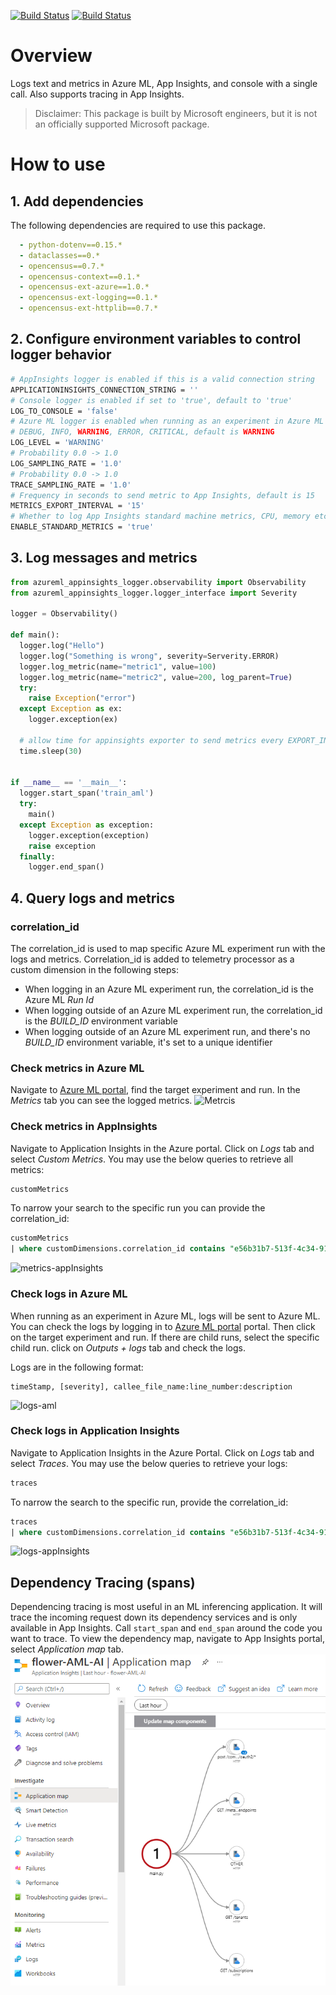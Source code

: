 [![Build Status](https://dev.azure.com/cse-manufacturing/MLOpsManufacturing/_apis/build/status/observability-library/observability-lib-ci?branchName=main)](https://dev.azure.com/cse-manufacturing/MLOpsManufacturing/_build/latest?definitionId=44&branchName=main)
[![Build Status](https://dev.azure.com/cse-manufacturing/MLOpsManufacturing/_apis/build/status/observability-library/observability-lib-cd?branchName=main)](https://dev.azure.com/cse-manufacturing/MLOpsManufacturing/_build/latest?definitionId=45&branchName=main)

# Overview

Logs text and metrics in Azure ML, App Insights, and console with a single call. Also supports tracing in App Insights.

> Disclaimer: This package is built by Microsoft engineers, but it is not an officially supported Microsoft package.

# How to use

## 1. Add dependencies

The following dependencies are required to use this package.

```yaml
  - python-dotenv==0.15.*
  - dataclasses==0.*
  - opencensus==0.7.*
  - opencensus-context==0.1.*
  - opencensus-ext-azure==1.0.*
  - opencensus-ext-logging==0.1.*
  - opencensus-ext-httplib==0.7.*
```

## 2. Configure environment variables to control logger behavior

```bash
# AppInsights logger is enabled if this is a valid connection string
APPLICATIONINSIGHTS_CONNECTION_STRING = ''
# Console logger is enabled if set to 'true', default to 'true'
LOG_TO_CONSOLE = 'false'
# Azure ML logger is enabled when running as an experiment in Azure ML
# DEBUG, INFO, WARNING, ERROR, CRITICAL, default is WARNING
LOG_LEVEL = 'WARNING' 
# Probability 0.0 -> 1.0
LOG_SAMPLING_RATE = '1.0'
# Probability 0.0 -> 1.0
TRACE_SAMPLING_RATE = '1.0'
# Frequency in seconds to send metric to App Insights, default is 15
METRICS_EXPORT_INTERVAL = '15'
# Whether to log App Insights standard machine metrics, CPU, memory etc, default to 'false'
ENABLE_STANDARD_METRICS = 'true'
```

## 3. Log messages and metrics

```python
from azureml_appinsights_logger.observability import Observability
from azureml_appinsights_logger.logger_interface import Severity

logger = Observability()

def main():
  logger.log("Hello")
  logger.log("Something is wrong", severity=Serverity.ERROR)
  logger.log_metric(name="metric1", value=100)
  logger.log_metric(name="metric2", value=200, log_parent=True)
  try:
    raise Exception("error")
  except Exception as ex:
    logger.exception(ex)
  
  # allow time for appinsights exporter to send metrics every EXPORT_INTERVAL seconds
  time.sleep(30)


if __name__ == '__main__':
  logger.start_span('train_aml')
  try:
    main()
  except Exception as exception:
    logger.exception(exception)
    raise exception
  finally:
    logger.end_span()
```

## 4. Query logs and metrics

### correlation_id

The correlation_id is used to map specific Azure ML experiment run with the logs and metrics.
Correlation_id is added to telemetry processor as a custom dimension in the following steps:

* When logging in an Azure ML experiment run, the correlation_id is the Azure ML *Run Id*
* When logging outside of an Azure ML experiment run, the correlation_id is the *BUILD_ID* environment variable
* When logging outside of an Azure ML experiment run, and there's no *BUILD_ID* environment variable, it's set to a unique identifier

### Check metrics in Azure ML

Navigate to [Azure ML portal](https://ml.azure.com/), find the target experiment and run.
In the *Metrics* tab you can see the logged metrics.
![Metrcis](/common/azureml_appinsights_logger/media/metrics.png)

### Check metrics in AppInsights

Navigate to Application Insights in the Azure portal.
Click on *Logs* tab and select *Custom Metrics*.
You may use the below queries to retrieve all metrics:

```sql
customMetrics
```

To narrow your search to the specific run you can provide the correlation_id:

```sql
customMetrics 
| where customDimensions.correlation_id contains "e56b31b7-513f-4c34-9158-c2e1b28a5aaf" 
```

![metrics-appInsights](/common/azureml_appinsights_logger/media/metrics-appinsights.png)

### Check logs in Azure ML

When running as an experiment in Azure ML, logs will be sent to Azure ML.
You can check the logs by logging in to [Azure ML portal](https://ml.azure.com/) portal.
Then click on the target experiment and run. If there are child runs, select the specific child run.
click on *Outputs + logs* tab and check the logs.

Logs are in the following format:

```text
timeStamp, [severity], callee_file_name:line_number:description
```

![logs-aml](/common/azureml_appinsights_logger/media/logs-aml.png)

### Check logs in Application Insights

Navigate to Application Insights in the Azure Portal. Click on *Logs* tab and select *Traces*.
You may use the below queries to retrieve your logs:

```sql
traces
```

To narrow the search to the specific run, provide the correlation_id:

```sql
traces
| where customDimensions.correlation_id contains "e56b31b7-513f-4c34-9158-c2e1b28a5aaf"
```

![logs-appInsights](/common/azureml_appinsights_logger/media/logs-appinsights.png)

## Dependency Tracing (spans)

Dependencing tracing is most useful in an ML inferencing application.
It will trace the incoming request down its dependency services and is only available in App Insights.
Call `start_span` and `end_span` around the code you want to trace.
To view the dependency map, navigate to App Insights portal, select *Application map* tab.
![span-appInsights](/common/azureml_appinsights_logger/media/span-appinsights.png)
